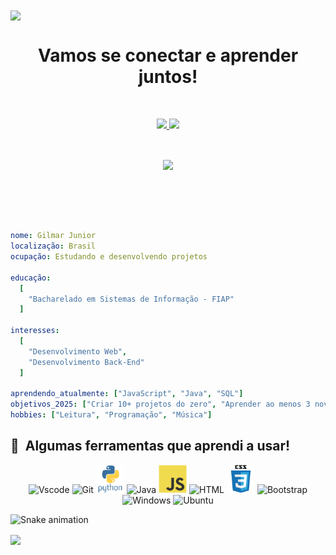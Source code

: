 <img align="center" dir="auto" src="https://capsule-render.vercel.app/api?type=waving&height=180&text=Bem-vindo!%20✨&textBg=false&fontColor=FFFFFF&fontAlign=50&animation=fadeIn"/>
<h1 align="center" tabindex="-1" class="heading-element" dir="auto">
  Vamos se conectar e aprender juntos!
</h1>
<br/>
<p align="center" dir="auto">
<a href="https://www.linkedin.com/in/gilmar-junior-b392292b6/" rel="nofollow">
  <img height="50" src="https://user-images.githubusercontent.com/46517096/166973395-19676cd8-f8ec-4abf-83ff-da8243505b82.png" style="max-width: 100%;">
</a>
<a href="https://www.instagram.com/gilmarzin_/" rel="nofollow">
  <img height="50" src="https://user-images.githubusercontent.com/46517096/166974368-9798f39f-1f46-499c-b14e-81f0a3f83a06.png" style="max-width: 100%;">
</a>
</p>
<br/>
<p align="center" dir="auto">
<img align="center" dir="auto" src="https://media2.giphy.com/media/v1.Y2lkPTc5MGI3NjExZTZ6OXQ2NmV3dHJ4eXhmMTc3dzNsd2pwcjhvdmNjNmkzbTg2dGczbyZlcD12MV9pbnRlcm5hbF9naWZfYnlfaWQmY3Q9Zw/zOvBKUUEERdNm/giphy.gif"/>
</p>
<br/>
<br/>
<br/>
<br/>

```yaml
nome: Gilmar Junior
localização: Brasil
ocupação: Estudando e desenvolvendo projetos

educação:
  [
    "Bacharelado em Sistemas de Informação - FIAP"
  ]

interesses:
  [
    "Desenvolvimento Web",
    "Desenvolvimento Back-End"
  ]

aprendendo_atualmente: ["JavaScript", "Java", "SQL"]
objetivos_2025: ["Criar 10+ projetos do zero", "Aprender ao menos 3 novas tecnologias"]
hobbies: ["Leitura", "Programação", "Música"]
```

<h2> 🚀 &nbsp;Algumas ferramentas que aprendi a usar!</h2>
<p align="center">
<img src="https://camo.githubusercontent.com/f39f203ca1defeb47e3505ef9044d3303c038c60de7e67f6c229992602e59128/68747470733a2f2f63646e2e6a7364656c6976722e6e65742f67682f64657669636f6e732f64657669636f6e2f69636f6e732f7673636f64652f7673636f64652d6f726967696e616c2e737667" alt="Vscode" width="45" height="45"/>
<img src="https://cdn3.iconfinder.com/data/icons/social-media-2169/24/social_media_social_media_logo_git-256.png" alt="Git" width="45" height="45"/>
<img src="https://raw.githubusercontent.com/devicons/devicon/master/icons/python/python-original-wordmark.svg" alt="Python" width="45" height="45"/>
<img src="https://cdn4.iconfinder.com/data/icons/logos-and-brands/512/181_Java_logo_logos-256.png" alt="Java" width="45" height="45"/>
<img src="https://raw.githubusercontent.com/devicons/devicon/master/icons/javascript/javascript-original.svg" alt="Javascript" width="45" height="45"/>
<img src="https://camo.githubusercontent.com/6647554cf19482c32acc6a6a3b8bd68b845fafabd474595e7e92dead3075c3ea/68747470733a2f2f63646e2e6a7364656c6976722e6e65742f67682f64657669636f6e732f64657669636f6e2f69636f6e732f68746d6c352f68746d6c352d6f726967696e616c2e737667" alt="HTML" width="45" height="45"/>
<img src="https://raw.githubusercontent.com/devicons/devicon/master/icons/css3/css3-original-wordmark.svg" alt="CSS" width="45" height="45"/>
<img src="https://camo.githubusercontent.com/b2ddff690e2f9a813be2162d704aace70a00e5014e52b500481acec796829734/68747470733a2f2f63646e2e6a7364656c6976722e6e65742f67682f64657669636f6e732f64657669636f6e406c61746573742f69636f6e732f626f6f7473747261702f626f6f7473747261702d6f726967696e616c2d776f72646d61726b2e737667" alt="Bootstrap" width="45" height="45"/>
<img src="https://cdn2.iconfinder.com/data/icons/social-icons-33/128/Windows_Phone-256.png" alt="Windows" width="45" height="45"/>
<img src="https://camo.githubusercontent.com/f91287c9aac55623bc37ceb651ac35b7efb56e422019a3bb59328328a09edf9f/68747470733a2f2f63646e2e6a7364656c6976722e6e65742f67682f64657669636f6e732f64657669636f6e2f69636f6e732f6c696e75782f6c696e75782d6f726967696e616c2e737667" alt="Ubuntu" width="45" height="45"/>
</p>

![Snake animation](https://github.com/thepiyushmalhotra/thepiyushmalhotra/blob/output/github-contribution-grid-snake.svg)

<img align="center" dir="auto" src="https://capsule-render.vercel.app/api?type=waving&height=100&textBg=false&fontColor=FFFFFF&fontAlign=50&animation=fadeIn&reversal=false&section=footer"/>
